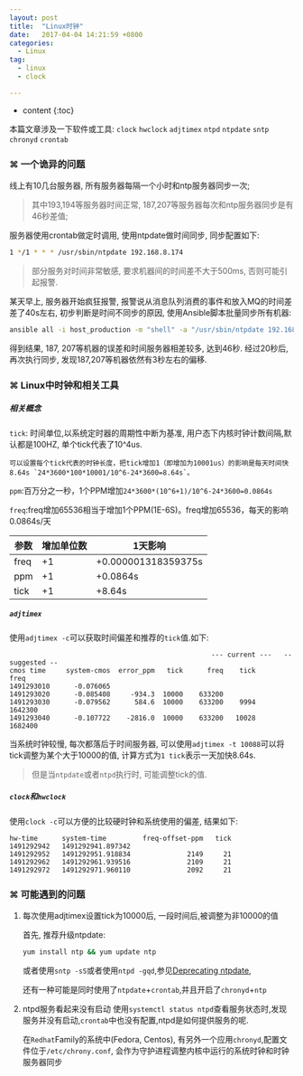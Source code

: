 ```yaml
---
layout: post
title:  "Linux时钟"
date:   2017-04-04 14:21:59 +0800
categories:
  - Linux
tag:
  - linux
  - clock

---
```


* content
{:toc}

本篇文章涉及一下软件或工具:
`clock` `hwclock` `adjtimex` `ntpd` `ntpdate` `sntp` `chronyd` `crontab`

### ⌘ 一个诡异的问题

线上有10几台服务器, 所有服务器每隔一个小时和ntp服务器同步一次;

>其中193,194等服务器时间正常, 187,207等服务器每次和ntp服务器同步是有46秒差值;

服务器使用crontab做定时调用, 使用ntpdate做时间同步, 同步配置如下:
``` sh
1 */1 * * * /usr/sbin/ntpdate 192.168.8.174
```

>部分服务对时间非常敏感, 要求机器间的时间差不大于500ms, 否则可能引起报警.

某天早上, 服务器开始疯狂报警, 报警说从消息队列消费的事件和放入MQ的时间差差了40s左右, 初步判断是时间不同步的原因, 使用Ansible脚本批量同步所有机器:
``` sh
ansible all -i host_production -m "shell" -a "/usr/sbin/ntpdate 192.168.8.174"
```
得到结果, 187, 207等机器的误差和时间服务器相差较多, 达到46秒. 经过20秒后, 再次执行同步, 发现187,207等机器依然有3秒左右的偏移.

### ⌘ Linux中时钟和相关工具

##### 相关概念
`tick`: 时间单位,以系统定时器的周期性中断为基准, 用户态下内核时钟计数间隔,默认都是100HZ, 单个tick代表了10^4us.

    可以设置每个tick代表的时钟长度，把tick增加1（即增加为10001us）的影响是每天时间快8.64s `24*3600*100*10001/10^6-24*3600=8.64s`。

`ppm`:百万分之一秒，1个PPM增加`24*3600*(10^6+1)/10^6-24*3600=0.0864s`

`freq`:freq增加65536相当于增加1个PPM(1E-6S)。freq增加65536，每天的影响0.0864s/天

|参数|	增加单位数	|1天影响|
|---|---|---|
|freq	|+1	|+0.000001318359375s
|ppm|	+1	|+0.0864s
|tick|	+1	|+8.64s

##### `adjtimex`
使用`adjtimex -c`可以获取时间偏差和推荐的`tick`值.如下:
```
                                                  --- current ---   -- suggested --
cmos time     system-cmos  error_ppm   tick      freq    tick      freq
1491293010      -0.076065
1491293020      -0.085408     -934.3  10000    633200
1491293030      -0.079562      584.6  10000    633200    9994   1642300
1491293040      -0.107722    -2816.0  10000    633200   10028   1682400
```

 当系统时钟较慢, 每次都落后于时间服务器, 可以使用`adjtimex -t 10088`可以将tick调整为某个大于10000的值, 计算方式为`1 tick`表示一天加快8.64s.
>但是当`ntpdate`或者`ntpd`执行时, 可能调整tick的值.

##### `clock`和`hwclock`

使用`clock -c`可以方便的比较硬时钟和系统使用的偏差, 结果如下:
```
hw-time      system-time         freq-offset-ppm   tick
1491292942   1491292941.897342
1491292952   1491292951.918834              2149     21
1491292962   1491292961.939516              2109     21
1491292972   1491292971.960110              2092     21
```

### ⌘ 可能遇到的问题
1. 每次使用adjtimex设置tick为10000后, 一段时间后,被调整为非10000的值

    首先, 推荐升级ntpdate:
    ``` sh
    yum install ntp && yum update ntp
    ```

    或者使用`sntp -sS`或者使用`ntpd -gqd`,参见[Deprecating ntpdate](http://support.ntp.org/bin/view/Dev/DeprecatingNtpdate),

    还有一种可能是同时使用了`ntpdate`+`crontab`,并且开启了`chronyd`+`ntp`

2. ntpd服务看起来没有启动
    使用`systemctl status ntpd`查看服务状态时,发现服务并没有启动,`crontab`中也没有配置,ntpd是如何提供服务的呢.

    在`Redhat`Family的系统中(Fedora, Centos), 有另外一个应用`chronyd`,配置文件位于`/etc/chrony.conf`, 会作为守护进程调整内核中运行的系统时钟和时钟服务器同步
